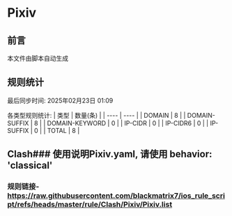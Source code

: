 # Pixiv

## 前言
本文件由脚本自动生成

## 规则统计
最后同步时间: 2025年02月23日 01:09

各类型规则统计:
| 类型 | 数量(条)  | 
| ---- | ----  |
| DOMAIN | 8 | 
| DOMAIN-SUFFIX | 8 | 
| DOMAIN-KEYWORD | 0 | 
| IP-CIDR | 0 | 
| IP-CIDR6 | 0 | 
| IP-SUFFIX | 0 | 
| TOTAL | 8 | 
## Clash### 使用说明Pixiv.yaml, 请使用 behavior: 'classical' 
### 规则链接- https://raw.githubusercontent.com/blackmatrix7/ios_rule_script/refs/heads/master/rule/Clash/Pixiv/Pixiv.list 
